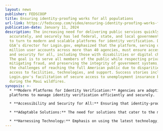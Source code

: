 ```yaml
---
layout: news
publisher: FEDSCOOP
title: Ensuring identity-proofing works for all populations
url-link: https://fedscoop.com/video/ensuring-identity-proofing-works-for-all-populations/
publication-date: January 11, 2024
description: The increasing need for delivering public services quickly,
  accurately, and securely has led federal, state, and local government agencies
  to turn to modern and scalable platforms for identity verification. Dan Lopez,
  GSA’s director for Login.gov, emphasized that the platform, serving over 80
  million user accounts across more than 40 agencies, must ensure accessibility
  and security for all, including those with disabilities or digital challenges.
  The goal is to serve all members of the public while respecting privacy,
  mitigating fraud, and preserving the integrity of government systems, despite
  the challenges of reaching the full American public due to disparities in
  access to facilities, technologies, and support. Success stories include
  Login.gov's facilitation of secure access to unemployment insurance benefits
  during the Maui wildfires.
synopsis: >-
  * **Modern Platforms for Identity Verification:** Agencies are adopting modern
  platforms to manage identity verification efficiently and securely.

  * **Accessibility and Security for All:** Ensuring that identity-proofing efforts work for all populations, including those with disabilities or digital challenges, is a priority.

  * **Adaptable Solutions:** The need for solutions that cater to the most underserved demographics and avoid a one-size-fits-all approach.

  * **Harnessing Technology:** Emphasis on using the latest technology, such as AI and machine learning, to address and solve systemic gaps in identity verification.
---
```

